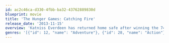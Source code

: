 ```yaml
---
id: ac2c46ca-d330-4fbb-ba32-43762889830d
blueprint: movie
title: 'The Hunger Games: Catching Fire'
release_date: '2013-11-15'
overview: 'Katniss Everdeen has returned home safe after winning the 74th Annual Hunger Games along with fellow tribute Peeta Mellark. Winning means that they must turn around and leave their family and close friends, embarking on a "Victor''s Tour" of the districts. Along the way Katniss senses that a rebellion is simmering, but the Capitol is still very much in control as President Snow prepares the 75th Annual Hunger Games (The Quarter Quell) - a competition that could change Panem forever.'
genres: '[{"id": 12, "name": "Adventure"}, {"id": 28, "name": "Action"}, {"id": 878, "name": "Science Fiction"}]'
---
```

